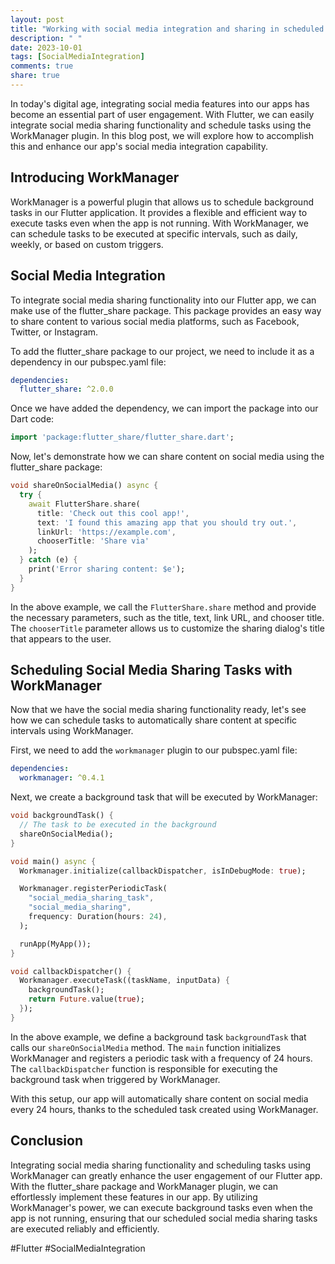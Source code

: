 ```yaml
---
layout: post
title: "Working with social media integration and sharing in scheduled tasks using WorkManager for Flutter"
description: " "
date: 2023-10-01
tags: [SocialMediaIntegration]
comments: true
share: true
---
```


In today's digital age, integrating social media features into our apps has become an essential part of user engagement. With Flutter, we can easily integrate social media sharing functionality and schedule tasks using the WorkManager plugin. In this blog post, we will explore how to accomplish this and enhance our app's social media integration capability.

## Introducing WorkManager

WorkManager is a powerful plugin that allows us to schedule background tasks in our Flutter application. It provides a flexible and efficient way to execute tasks even when the app is not running. With WorkManager, we can schedule tasks to be executed at specific intervals, such as daily, weekly, or based on custom triggers.

## Social Media Integration

To integrate social media sharing functionality into our Flutter app, we can make use of the flutter_share package. This package provides an easy way to share content to various social media platforms, such as Facebook, Twitter, or Instagram.

To add the flutter_share package to our project, we need to include it as a dependency in our pubspec.yaml file:

```yaml
dependencies:
  flutter_share: ^2.0.0
```

Once we have added the dependency, we can import the package into our Dart code:

```dart
import 'package:flutter_share/flutter_share.dart';
```

Now, let's demonstrate how we can share content on social media using the flutter_share package:

```dart
void shareOnSocialMedia() async {
  try {
    await FlutterShare.share(
      title: 'Check out this cool app!',
      text: 'I found this amazing app that you should try out.',
      linkUrl: 'https://example.com',
      chooserTitle: 'Share via'
    );
  } catch (e) {
    print('Error sharing content: $e');
  }
}
```

In the above example, we call the `FlutterShare.share` method and provide the necessary parameters, such as the title, text, link URL, and chooser title. The `chooserTitle` parameter allows us to customize the sharing dialog's title that appears to the user.

## Scheduling Social Media Sharing Tasks with WorkManager

Now that we have the social media sharing functionality ready, let's see how we can schedule tasks to automatically share content at specific intervals using WorkManager.

First, we need to add the `workmanager` plugin to our pubspec.yaml file:

```yaml
dependencies:
  workmanager: ^0.4.1
```

Next, we create a background task that will be executed by WorkManager:

```dart
void backgroundTask() {
  // The task to be executed in the background
  shareOnSocialMedia();
}

void main() async {
  Workmanager.initialize(callbackDispatcher, isInDebugMode: true);

  Workmanager.registerPeriodicTask(
    "social_media_sharing_task",
    "social_media_sharing",
    frequency: Duration(hours: 24),
  );

  runApp(MyApp());
}

void callbackDispatcher() {
  Workmanager.executeTask((taskName, inputData) {
    backgroundTask();
    return Future.value(true);
  });
}
```

In the above example, we define a background task `backgroundTask` that calls our `shareOnSocialMedia` method. The `main` function initializes WorkManager and registers a periodic task with a frequency of 24 hours. The `callbackDispatcher` function is responsible for executing the background task when triggered by WorkManager.

With this setup, our app will automatically share content on social media every 24 hours, thanks to the scheduled task created using WorkManager.

## Conclusion

Integrating social media sharing functionality and scheduling tasks using WorkManager can greatly enhance the user engagement of our Flutter app. With the flutter_share package and WorkManager plugin, we can effortlessly implement these features in our app. By utilizing WorkManager's power, we can execute background tasks even when the app is not running, ensuring that our scheduled social media sharing tasks are executed reliably and efficiently.

#Flutter #SocialMediaIntegration